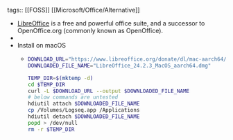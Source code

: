 tags:: [[FOSS]] [[Microsoft/Office/Alternative]]

- [LibreOffice](https://www.libreoffice.org/) is a free and powerful office suite, and a successor to OpenOffice.org (commonly known as OpenOffice).
-
- Install on macOS
	- ```bash
	  DOWNLOAD_URL="https://www.libreoffice.org/donate/dl/mac-aarch64/24.2.3/en-US/LibreOffice_24.2.3_MacOS_aarch64.dmg"
	  DOWNLOADED_FILE_NAME="LibreOffice_24.2.3_MacOS_aarch64.dmg"
	  
	  TEMP_DIR=$(mktemp -d)
	  cd $TEMP_DIR
	  curl -L $DOWNLOAD_URL --output $DOWNLOADED_FILE_NAME
	  # below commands are untested
	  hdiutil attach $DOWNLOADED_FILE_NAME
	  cp /Volumes/Logseq.app /Applications
	  hdiutil detach $DOWNLOADED_FILE_NAME
	  popd > /dev/null
	  rm -r $TEMP_DIR
	  ```